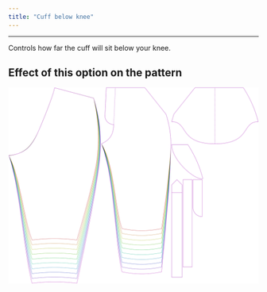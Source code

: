 ```yaml
---
title: "Cuff below knee"
---
```


---

Controls how far the cuff will sit below your knee.

## Effect of this option on the pattern

![This image shows the effect of this option by superimposing several variants that have a different value for this option](cornelius_bandbelowknee_sample.svg "Effect of this option on the pattern")

